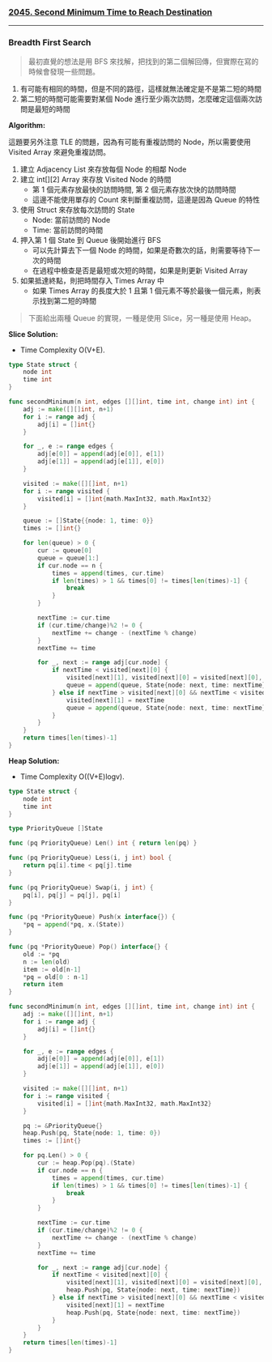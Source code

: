 ### [2045. Second Minimum Time to Reach Destination]

---

### Breadth First Search

> 最初直覺的想法是用 BFS 來找解，把找到的第二個解回傳，但實際在寫的時候會發現一些問題。

1.  有可能有相同的時間，但是不同的路徑，這樣就無法確定是不是第二短的時間
2.  第二短的時間可能需要對某個 Node 進行至少兩次訪問，怎麼確定這個兩次訪問是最短的時間

**Algorithm:**

這題要另外注意 TLE 的問題，因為有可能有重複訪問的 Node，所以需要使用 Visited Array 來避免重複訪問。

1.  建立 Adjacency List 來存放每個 Node 的相鄰 Node
2.  建立 int[][2] Array 來存放 Visited Node 的時間
    -   第 1 個元素存放最快的訪問時間, 第 2 個元素存放次快的訪問時間
    -   這邊不能使用單存的 Count 來判斷重複訪問，這邊是因為 Queue 的特性
3.  使用 Struct 來存放每次訪問的 State
    -   Node: 當前訪問的 Node
    -   Time: 當前訪問的時間
4.  押入第 1 個 State 到 Queue 後開始進行 BFS
    -   可以先計算去下一個 Node 的時間，如果是奇數次的話，則需要等待下一次的時間
    -   在過程中檢查是否是最短或次短的時間，如果是則更新 Visited Array
5.  如果抵達終點，則把時間存入 Times Array 中
    -   如果 Times Array 的長度大於 1 且第 1 個元素不等於最後一個元素，則表示找到第二短的時間

> 下面給出兩種 Queue 的實現，一種是使用 Slice，另一種是使用 Heap。

**Slice Solution:**
-   Time Complexity O(V+E).
```go
type State struct {
	node int
	time int
}

func secondMinimum(n int, edges [][]int, time int, change int) int {
	adj := make([][]int, n+1)
	for i := range adj {
		adj[i] = []int{}
	}

	for _, e := range edges {
		adj[e[0]] = append(adj[e[0]], e[1])
		adj[e[1]] = append(adj[e[1]], e[0])
	}

	visited := make([][]int, n+1)
	for i := range visited {
		visited[i] = []int{math.MaxInt32, math.MaxInt32}
	}

	queue := []State{{node: 1, time: 0}}
	times := []int{}

	for len(queue) > 0 {
		cur := queue[0]
        queue = queue[1:]
		if cur.node == n {
			times = append(times, cur.time)
			if len(times) > 1 && times[0] != times[len(times)-1] {
				break
			}
		}

		nextTime := cur.time
		if (cur.time/change)%2 != 0 {
			nextTime += change - (nextTime % change)
		}
		nextTime += time

		for _, next := range adj[cur.node] {
			if nextTime < visited[next][0] {
				visited[next][1], visited[next][0] = visited[next][0], nextTime
				queue = append(queue, State{node: next, time: nextTime})
			} else if nextTime > visited[next][0] && nextTime < visited[next][1] {
				visited[next][1] = nextTime
				queue = append(queue, State{node: next, time: nextTime})
			}
		}
	}
	return times[len(times)-1]
}
```

**Heap Solution:**
-   Time Complexity O((V+E)logv).
```go
type State struct {
	node int
	time int
}

type PriorityQueue []State

func (pq PriorityQueue) Len() int { return len(pq) }

func (pq PriorityQueue) Less(i, j int) bool {
	return pq[i].time < pq[j].time
}

func (pq PriorityQueue) Swap(i, j int) {
	pq[i], pq[j] = pq[j], pq[i]
}

func (pq *PriorityQueue) Push(x interface{}) {
	*pq = append(*pq, x.(State))
}

func (pq *PriorityQueue) Pop() interface{} {
	old := *pq
	n := len(old)
	item := old[n-1]
	*pq = old[0 : n-1]
	return item
}

func secondMinimum(n int, edges [][]int, time int, change int) int {
	adj := make([][]int, n+1)
	for i := range adj {
		adj[i] = []int{}
	}

	for _, e := range edges {
		adj[e[0]] = append(adj[e[0]], e[1])
		adj[e[1]] = append(adj[e[1]], e[0])
	}

	visited := make([][]int, n+1)
	for i := range visited {
		visited[i] = []int{math.MaxInt32, math.MaxInt32}
	}

	pq := &PriorityQueue{}
	heap.Push(pq, State{node: 1, time: 0})
	times := []int{}

	for pq.Len() > 0 {
		cur := heap.Pop(pq).(State)
		if cur.node == n {
			times = append(times, cur.time)
			if len(times) > 1 && times[0] != times[len(times)-1] {
				break
			}
		}

		nextTime := cur.time
		if (cur.time/change)%2 != 0 {
			nextTime += change - (nextTime % change)
		}
		nextTime += time

		for _, next := range adj[cur.node] {
			if nextTime < visited[next][0] {
				visited[next][1], visited[next][0] = visited[next][0], nextTime
				heap.Push(pq, State{node: next, time: nextTime})
			} else if nextTime > visited[next][0] && nextTime < visited[next][1] {
				visited[next][1] = nextTime
				heap.Push(pq, State{node: next, time: nextTime})
			}
		}
	}
	return times[len(times)-1]
}
```

[2045. Second Minimum Time to Reach Destination]: https://leetcode.com/problems/second-minimum-time-to-reach-destination